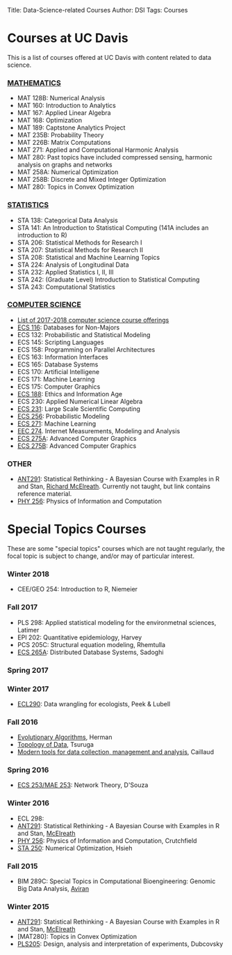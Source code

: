 Title: Data-Science-related Courses
Author: DSI
Tags: Courses

# Courses at UC Davis
This is a list of courses offered at UC Davis with content related to data science.

### [MATHEMATICS](http://catalog.ucdavis.edu/programs/MAT/MATcourses.html#pgfId-3873523)
* MAT 128B: Numerical Analysis
* MAT 160:   Introduction to Analytics 
* MAT 167:   Applied Linear Algebra
* MAT 168:   Optimization
* MAT 189:   Captstone Analytics Project
* MAT 235B: Probability Theory
* MAT 226B: Matrix Computations
* MAT 271:   Applied and Computational Harmonic Analysis
* MAT 280:   Past topics have included compressed sensing, harmonic analysis on graphs and networks
* MAT 258A: Numerical Optimization
* MAT 258B: Discrete and Mixed Integer Optimization
* MAT 280:   Topics in Convex Optimization

### [STATISTICS](http://www-stat.ucdavis.edu/courses/index.html)
* STA 138:  Categorical Data Analysis
* STA 141:  An Introduction to Statistical Computing (141A includes an introduction to R)
* STA 206:  Statistical Methods for Research I
* STA 207:  Statistical Methods for Research II  
* STA 208:  Statistical and Machine Learning Topics
* STA 224:  Analysis of Longitudinal Data
* STA 232:  Applied Statistics I, II, III
* STA 242:  (Graduate Level) Introduction to Statistical Computing
* STA 243:  Computational Statistics

### [COMPUTER SCIENCE](http://www.cs.ucdavis.edu/courses/descriptions/)
* [List of 2017-2018 computer science course offerings](http://www.cs.ucdavis.edu/wp-content/uploads/2014/09/2017-2018-Tentative-Schedule-7.pdf)
* [ECS 116](http://www.cs.ucdavis.edu/blog/ecs-116-databases-non-majors/):  Databases for Non-Majors
* ECS 132:  Probabilistic and Statistical Modeling
* ECS 145:  Scripting Languages
* ECS 158:  Programming on Parallel Architectures
* ECS 163:  Information Interfaces
* ECS 165:  Database Systems
* ECS 170:  Artificial Intelligene
* ECS 171:  Machine Learning
* ECS 175:  Computer Graphics
* [ECS 188](http://www.cs.ucdavis.edu/blog/ecs-188-ethics-age-technology/):  Ethics and Information Age
* ECS 230:  Applied Numerical Linear Algebra
* [ECS 231](http://www.cs.ucdavis.edu/blog/ecs-231-large-scale-scientific-computation/):  Large Scale Scientific Computing
* [ECS 256](http://heather.cs.ucdavis.edu/~matloff/256/AnnounceW16.html):  Probabilistic Modeling
* [ECS 271](http://www.cs.ucdavis.edu/blog/ecs-271-machine-learning-discovery/):  Machine Learning
* [EEC 274](http://www.ece.ucdavis.edu/blog/eec274/).  Internet Measurements, Modeling and Analysis
* [ECS 275A](http://www.cs.ucdavis.edu/blog/ecs-275a-advanced-computer-graphics/): Advanced Computer Graphics
* [ECS 275B](http://www.cs.ucdavis.edu/blog/ecs-275b-advanced-computer-graphics/): Advanced Computer Graphics

### OTHER
* [ANT291](http://xcelab.net/rm/?page_id=596):  Statistical Rethinking - A Bayesian Course with Examples in R and Stan, [Richard McElreath](http://xcelab.net/rm/). Currently not taught, but link contains reference material. 
* [PHY 256](http://csc.ucdavis.edu/~chaos/courses/ncaso/):  Physics of Information and Computation


# Special Topics Courses
These are some "special topics" courses which are not taught regularly, the focal topic is subject to change, and/or may of particular interest.

### Winter 2018
* CEE/GEO 254: Introduction to R, Niemeier 

### Fall 2017
 * PLS 298: Applied statistical modeling for the environmetnal sciences, Latimer
 * EPI 202: Quantitative epidemiology, Harvey
 * PCS 205C: Structural equation modeling, Rhemtulla
 * [ECS 265A](https://faculty.engineering.ucdavis.edu/sadoghi/teaching/): Distributed Database Systems, Sadoghi 
  
### Spring 2017
 
### Winter 2017
* [ECL290](http://environmentalpolicy.ucdavis.edu/files/cepb/Social%20Ecological%20Systems%20Syllabus%20Winter%202014_0.pdf): Data wrangling for ecologists, Peek & Lubell  
 
### Fall 2016
 * [Evolutionary Algorithms](Courses/Fall2016/eci289I-announcement.pdf), Herman
 * [Topology of Data](Courses/Fall2016/DataTopology.txt), Tsuruga
 * [Modern tools for data collection, management and analysis](Courses/Fall2016/dataCollectinAndManagement.pdf), Caillaud
 
### Spring 2016
* [ECS 253/MAE 253](http://mae.engr.ucdavis.edu/dsouza/ecs253): Network Theory, D'Souza

### Winter 2016
* ECL 298: 
* [ANT291](http://xcelab.net/rm/?page_id=596): Statistical Rethinking - A Bayesian Course with Examples in R and Stan, [McElreath](http://xcelab.net/rm/) 
* [PHY 256](http://csc.ucdavis.edu/~chaos/courses/ncaso/): Physics of Information and Computation, Crutchfield
* [STA 250](http://www.stat.ucdavis.edu/~chohsieh/teaching/STA250_Winter2016/main.html):  Numerical Optimization, Hsieh
 
### Fall 2015
* BIM 289C: Special Topics in  Computational Bioengineering: Genomic Big Data Analysis, [Aviran](http://bme.ucdavis.edu/aviranlab/)

### Winter 2015
* [ANT291](http://xcelab.net/rm/?page_id=596): Statistical Rethinking - A Bayesian Course with Examples in R and Stan, [McElreath](http://xcelab.net/rm/) 
* [MAT280]: Topics in Convex Optimization 
* [PLS205](http://www.plantsciences.ucdavis.edu/agr205/): Design, analysis and interpretation of experiments, Dubcovsky
 
